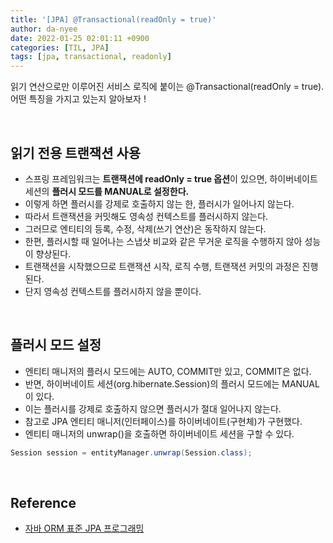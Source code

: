 ```yaml
---
title: '[JPA] @Transactional(readOnly = true)'
author: da-nyee
date: 2022-01-25 02:01:11 +0900
categories: [TIL, JPA]
tags: [jpa, transactional, readonly]
---
```


읽기 연산으로만 이루어진 서비스 로직에 붙이는 @Transactional(readOnly = true).<br/>
어떤 특징을 가지고 있는지 알아보자 !<br/>

<br/>

## 읽기 전용 트랜잭션 사용

- 스프링 프레임워크는 <b>트랜잭션에 readOnly = true 옵션</b>이 있으면, 하이버네이트 세션의 <b>플러시 모드를 MANUAL로 설정한다.</b>
- 이렇게 하면 플러시를 강제로 호출하지 않는 한, 플러시가 일어나지 않는다.
- 따라서 트랜잭션을 커밋해도 영속성 컨텍스트를 플러시하지 않는다.
- 그러므로 엔티티의 등록, 수정, 삭제(쓰기 연산)은 동작하지 않는다.
- 한편, 플러시할 때 일어나는 스냅샷 비교와 같은 무거운 로직을 수행하지 않아 성능이 향상된다.
- 트랜잭션을 시작했으므로 트랜잭션 시작, 로직 수행, 트랜잭션 커밋의 과정은 진행된다.
- 단지 영속성 컨텍스트를 플러시하지 않을 뿐이다.

<br/>

## 플러시 모드 설정

- 엔티티 매니저의 플러시 모드에는 AUTO, COMMIT만 있고, COMMIT은 없다.
- 반면, 하이버네이트 세션(org.hibernate.Session)의 플러시 모드에는 MANUAL이 있다.
- 이는 플러시를 강제로 호출하지 않으면 플러시가 절대 일어나지 않는다.
- 참고로 JPA 엔티티 매니저(인터페이스)를 하이버네이트(구현체)가 구현했다.
- 엔티티 매니저의 unwrap()을 호출하면 하이버네이트 세션을 구할 수 있다.

```java
Session session = entityManager.unwrap(Session.class);
```

<br/>

## Reference

- [자바 ORM 표준 JPA 프로그래밍](http://www.kyobobook.co.kr/product/detailViewKor.laf?ejkGb=KOR&mallGb=KOR&barcode=9788960777330&orderClick=LEA&Kc=)